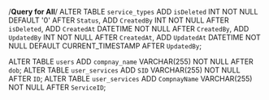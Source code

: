 
/****Query for All****/
ALTER TABLE `service_types` ADD `isDeleted` INT NOT NULL DEFAULT '0' AFTER `Status`, ADD `CreatedBy` INT NOT NULL  AFTER `isDeleted`,  ADD `CreatedAt` DATETIME NOT NULL  AFTER `CreatedBy`,  ADD `UpdatedBy` INT NOT NULL  AFTER `CreatedAt`,  ADD `UpdatedAt` DATETIME NOT NULL DEFAULT CURRENT_TIMESTAMP  AFTER `UpdatedBy`;

ALTER TABLE `users` ADD `compnay_name` VARCHAR(255) NOT NULL AFTER `dob`;
ALTER TABLE `user_services` ADD `SID` VARCHAR(255) NOT NULL AFTER `ID`;
ALTER TABLE `user_services` ADD `CompnayName` VARCHAR(255) NOT NULL AFTER `ServiceID`;
